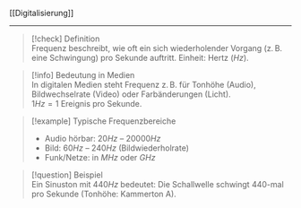 [[Digitalisierung]]

---

> [!check] Definition  
> Frequenz beschreibt, wie oft ein sich wiederholender Vorgang (z. B. eine Schwingung) pro Sekunde auftritt. Einheit: Hertz ($Hz$).

> [!info] Bedeutung in Medien  
> In digitalen Medien steht Frequenz z. B. für Tonhöhe (Audio), Bildwechselrate (Video) oder Farbänderungen (Licht).  
> $1 Hz = 1$ Ereignis pro Sekunde.

> [!example] Typische Frequenzbereiche
>
> -   Audio hörbar: $20 Hz$ – $20 000 Hz$
> -   Bild: $60 Hz$ – $240 Hz$ (Bildwiederholrate)
> -   Funk/Netze: in $MHz$ oder $GHz$

> [!question] Beispiel  
> Ein Sinuston mit $440 Hz$ bedeutet: Die Schallwelle schwingt $440$-mal pro Sekunde (Tonhöhe: Kammerton A).
